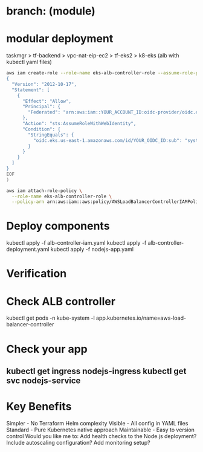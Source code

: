 # branch: (module)
# modular deployment
taskmgr > tf-backend > vpc-nat-eip-ec2 > tf-eks2 > k8-eks (alb with kubectl yaml files)

```bash
aws iam create-role --role-name eks-alb-controller-role --assume-role-policy-document file://<(cat <<EOF
{
  "Version": "2012-10-17",
  "Statement": [
    {
      "Effect": "Allow",
      "Principal": {
        "Federated": "arn:aws:iam::YOUR_ACCOUNT_ID:oidc-provider/oidc.eks.us-east-1.amazonaws.com/id/YOUR_OIDC_ID"
      },
      "Action": "sts:AssumeRoleWithWebIdentity",
      "Condition": {
        "StringEquals": {
          "oidc.eks.us-east-1.amazonaws.com/id/YOUR_OIDC_ID:sub": "system:serviceaccount:kube-system:aws-load-balancer-controller"
        }
      }
    }
  ]
}
EOF
)

aws iam attach-role-policy \
  --role-name eks-alb-controller-role \
  --policy-arn arn:aws:iam::aws:policy/AWSLoadBalancerControllerIAMPolicy
```
# Deploy components
kubectl apply -f alb-controller-iam.yaml
kubectl apply -f alb-controller-deployment.yaml
kubectl apply -f nodejs-app.yaml

# Verification
# Check ALB controller
kubectl get pods -n kube-system -l app.kubernetes.io/name=aws-load-balancer-controller

# Check your app
kubectl get ingress nodejs-ingress
kubectl get svc nodejs-service
------------------------

# Key Benefits
Simpler - No Terraform Helm complexity
Visible - All config in YAML files
Standard - Pure Kubernetes native approach
Maintainable - Easy to version control
Would you like me to:
Add health checks to the Node.js deployment?
Include autoscaling configuration?
Add monitoring setup?

